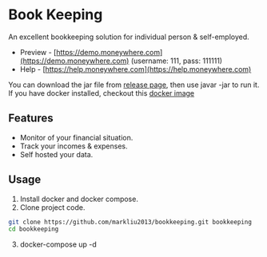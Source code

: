 # Book Keeping

An excellent bookkeeping solution for individual person & self-employed.

- Preview - [https://demo.moneywhere.com](https://demo.moneywhere.com) (username: 111, pass: 111111)
- Help - [https://help.moneywhere.com](https://help.moneywhere.com)

You can download the jar file from [release page](https://github.com/markliu2013/bookkeeping/releases/tag/v1.0.0/), then use javar -jar to run it.
If you have docker installed, checkout this [docker image](https://hub.docker.com/r/markliu2018/moneywhere)

## Features

- Monitor of your financial situation.
- Track your incomes & expenses.
- Self hosted your data.

## Usage

1. Install docker and docker compose.
2. Clone project code.

```bash
git clone https://github.com/markliu2013/bookkeeping.git bookkeeping
cd bookkeeping
```

3. docker-compose up -d
